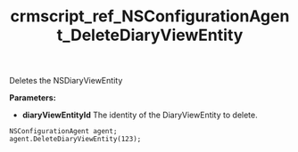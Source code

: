 ﻿---
title: crmscript_ref_NSConfigurationAgent_DeleteDiaryViewEntity
description: DeleteDiaryViewEntity(Integer diaryViewEntity);
intellisense: NSConfigurationAgent.DeleteDiaryViewEntity
keywords: NSConfigurationAgent,DeleteDiaryViewEntity
so.topic: reference
---

Deletes the NSDiaryViewEntity
  
**Parameters:**
 - **diaryViewEntityId** The identity of the DiaryViewEntity to delete.

```crmscript
NSConfigurationAgent agent;
agent.DeleteDiaryViewEntity(123);
```

